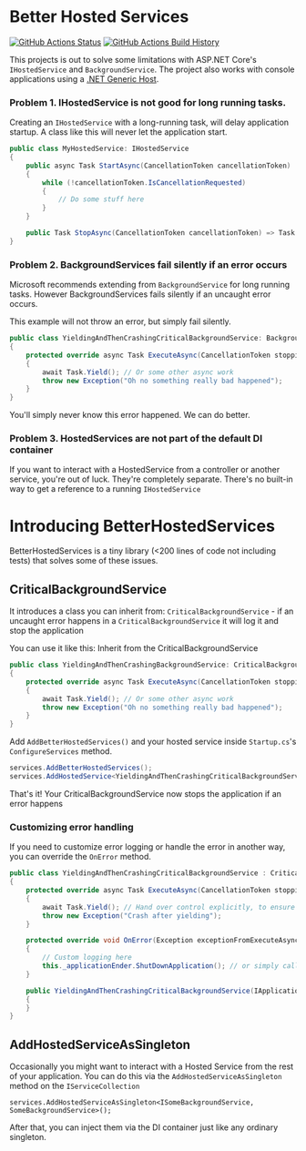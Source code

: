 # Better Hosted Services
[![GitHub Actions Status](https://github.com/geewee/BetterHostedServices/workflows/Build/badge.svg?branch=main)](https://github.com/geewee/BetterHostedServices/actions)
[![GitHub Actions Build History](https://buildstats.info/github/chart/geewee/BetterHostedServices?branch=main&includeBuildsFromPullRequest=false)](https://github.com/geewee/BetterHostedServices/actions)

This projects is out to solve some limitations with ASP.NET Core's `IHostedService` and `BackgroundService`.
The project also works with console applications using a [.NET Generic Host](https://docs.microsoft.com/en-us/dotnet/core/extensions/generic-host).

### Problem 1. IHostedService is not good for long running tasks.
Creating an `IHostedService` with a long-running task, will delay application startup.
A class like this will never let the application start.

```csharp
public class MyHostedService: IHostedService
{
    public async Task StartAsync(CancellationToken cancellationToken)
    {
        while (!cancellationToken.IsCancellationRequested)
        {
            // Do some stuff here
        }
    }

    public Task StopAsync(CancellationToken cancellationToken) => Task.CompletedTask;
}
```

### Problem 2. BackgroundServices fail silently if an error occurs
Microsoft recommends extending from `BackgroundService` for long running tasks.
However BackgroundServices fails silently if an uncaught error occurs.

This example will not throw an error, but simply fail silently.
```csharp
public class YieldingAndThenCrashingCriticalBackgroundService: BackgroundService
{
    protected override async Task ExecuteAsync(CancellationToken stoppingToken)
    {
        await Task.Yield(); // Or some other async work
        throw new Exception("Oh no something really bad happened");
    }
}
```
You'll simply never know this error happened. We can do better.

### Problem 3. HostedServices are not part of the default DI container
If you want to interact with a HostedService from a controller or another service, you're out of luck.
They're completely separate. There's no built-in way to get a reference to a running `IHostedService`


# Introducing BetterHostedServices

BetterHostedServices is a tiny library (<200 lines of code not including tests) that solves some of these issues.

## CriticalBackgroundService
It introduces a class you can inherit from: `CriticalBackgroundService` - if an uncaught error happens in a `CriticalBackgroundService`
it will log it and stop the application

You can use it like this:
Inherit from the CriticalBackgroundService

```csharp
public class YieldingAndThenCrashingBackgroundService: CriticalBackgroundService
{
    protected override async Task ExecuteAsync(CancellationToken stoppingToken)
    {
        await Task.Yield(); // Or some other async work
        throw new Exception("Oh no something really bad happened");
    }
}
```
Add `AddBetterHostedServices()` and your hosted service inside `Startup.cs`'s `ConfigureServices` method.
```csharp
services.AddBetterHostedServices();
services.AddHostedService<YieldingAndThenCrashingCriticalBackgroundService>();
```

That's it! Your CriticalBackgroundService now stops the application if an error happens


### Customizing error handling

If you need to customize error logging or handle the error in another way, you can override the `OnError` method.


```csharp
public class YieldingAndThenCrashingCriticalBackgroundService : CriticalBackgroundService
{
    protected override async Task ExecuteAsync(CancellationToken stoppingToken)
    {
        await Task.Yield(); // Hand over control explicitly, to ensure this behaviour also works
        throw new Exception("Crash after yielding");
    }

    protected override void OnError(Exception exceptionFromExecuteAsync)
    {
        // Custom logging here
        this._applicationEnder.ShutDownApplication(); // or simply call base.OnError
    }

    public YieldingAndThenCrashingCriticalBackgroundService(IApplicationEnder applicationEnder) : base(applicationEnder)
    {
    }
}
```

## AddHostedServiceAsSingleton
Occasionally you might want to interact with a Hosted Service from the 
rest of your application. You can do this via the `AddHostedServiceAsSingleton`
method on the `IServiceCollection`

```
services.AddHostedServiceAsSingleton<ISomeBackgroundService, SomeBackgroundService>();
```
After that, you can inject them via the DI container just like any ordinary singleton.
